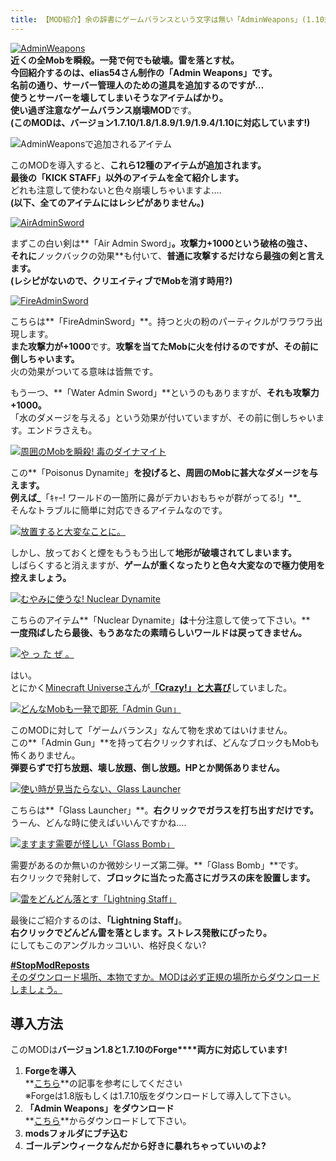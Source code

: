 ```yaml
---
title: 【MOD紹介】余の辞書にゲームバランスという文字は無い「AdminWeapons」(1.10対応)
---
```


[![AdminWeapons](https://cdn-ak.f.st-hatena.com/images/fotolife/s/sasigume/20210208/20210208132814.png)](#2/d/2d02d9ff.png "AdminWeapons")  
**近くの全Mobを瞬殺。一発で何でも破壊。****雷を落とす杖。**   
今回紹介するのは、elias54さん制作の**「Admin Weapons」**です。  
名前の通り、**サーバー管理人のための道具を追加**するのですが…  
**使うとサーバーを壊してしまいそうなアイテムばかり。**  
使い過ぎ注意な**ゲームバランス崩壊MOD**です。  
**(このMODは、バージョン1.7.10/1.8/1.8.9/1.9/1.9.4/1.10に対応しています!)**

![AdminWeaponsで追加されるアイテム](https://cdn-ak.f.st-hatena.com/images/fotolife/s/sasigume/20210208/20210208152044.jpg)

このMODを導入すると、**これら12種のアイテムが追加されます。**  
**最後の「KICK STAFF」以外のアイテムを全て紹介します。**  
どれも注意して使わないと色々崩壊しちゃいますよ….  
**(以下、全てのアイテムにはレシピがありません。)**

[![AirAdminSword](https://cdn-ak.f.st-hatena.com/images/fotolife/s/sasigume/20210208/20210208175214.png)](#f/0/f0760b77.png "AirAdminSword")

まずこの白い剣は**「Air Admin Sword」**。**攻撃力+1000という破格の強さ**、  
それに**ノックバックの効果**も付いて、**普通に攻撃するだけなら最強の剣と言えます。**  
**(レシピがないので、クリエイティブでMobを消す時用?)**

[![FireAdminSword](https://cdn-ak.f.st-hatena.com/images/fotolife/s/sasigume/20210208/20210208135701.png)](#4/c/4c63a183.png "FireAdminSword")

こちらは**「FireAdminSword」**。持つと火の粉のパーティクルがワラワラ出現します。  
**また攻撃力が+1000**です。**攻撃を当てたMobに火を付けるのですが、その前に倒しちゃいます。**  
火の効果がついてる意味は皆無です。

もう一つ、**「Water Admin Sword」**というのもありますが、**それも攻撃力+1000。**  
「水のダメージを与える」という効果が付いていますが、その前に倒しちゃいます。エンドラさえも。

[![周囲のMobを瞬殺! 毒のダイナマイト](https://cdn-ak.f.st-hatena.com/images/fotolife/s/sasigume/20210208/20210208160413.png)](#c/4/c46fb447.png "周囲のMobを瞬殺! 毒のダイナマイト")

この**「Poisonus Dynamite」**を投げると、**周囲のMobに甚大なダメージを与えます。**  
例えば_**「ｷｬｰ! ワールドの一箇所に鼻がデカいおもちゃが群がってる!」**_  
そんなトラブルに簡単に対応できるアイテムなのです。

[![放置すると大変なことに。](https://cdn-ak.f.st-hatena.com/images/fotolife/s/sasigume/20210208/20210208132523.png)](#2/9/29b4f965.png "放置すると大変なことに。")

しかし、放っておくと煙をもうもう出して**地形が破壊されてしまいます。**  
しばらくすると消えますが、**ゲームが重くなったりと色々大変なので極力使用を控えましょう。**

[![むやみに使うな! Nuclear Dynamite](https://cdn-ak.f.st-hatena.com/images/fotolife/s/sasigume/20210208/20210208150237.png)](#8/7/87dd40c0.png "むやみに使うな! Nuclear Dynamite")

こちらのアイテム**「Nuclear Dynamite」**は**十分注意して使って下さい。**  
**一度飛ばしたら最後、**もうあなたの素晴らしいワールドは戻ってきません。****

[![や っ た ぜ 。](https://cdn-ak.f.st-hatena.com/images/fotolife/s/sasigume/20210208/20210208144054.png)](#7/4/745c2f22.png "や っ た ぜ 。")

はい。  
とにかく[Minecraft Universeさん](http://www.youtube.com/user/MinecraftUniverse)が[**「Crazy!」と大喜び**](http://youtu.be/Fyk9newzha4?t=3m58s "This is Craaaayzyyy!")していました。

[![どんなMobも一発で即死「Admin Gun」](https://cdn-ak.f.st-hatena.com/images/fotolife/s/sasigume/20210208/20210208130044.png)](#1/0/10847f96.png "どんなMobも一発で即死「Admin Gun」")

このMODに対して「ゲームバランス」なんて物を求めてはいけません。  
この**「Admin Gun」**を持って右クリックすれば、どんなブロックもMobも怖くありません。  
**弾要らずで打ち放題、壊し放題、倒し放題。HPとか関係ありません。**

[![使い時が見当たらない、Glass Launcher](https://cdn-ak.f.st-hatena.com/images/fotolife/s/sasigume/20210208/20210208132259.png)](#2/7/270ae352.png "使い時が見当たらない、Glass Launcher")

こちらは**「Glass Launcher」**。**右クリックでガラスを打ち出すだけです。**  
うーん、どんな時に使えばいいんですかね….

[![ますます需要が怪しい「Glass Bomb」](https://cdn-ak.f.st-hatena.com/images/fotolife/s/sasigume/20210208/20210208160504.png)](#c/5/c53e6631.png "ますます需要が怪しい「Glass Bomb」")

需要があるのか無いのか微妙シリーズ第二弾。**「Glass Bomb」**です。  
右クリックで発射して、**ブロックに当たった高さにガラスの床を設置します。**

[![雷をどんどん落とす「Lightning Staff」](https://cdn-ak.f.st-hatena.com/images/fotolife/s/sasigume/20210208/20210208154019.png)](#a/d/ad729f3e.png "雷をどんどん落とす「Lightning Staff」")

最後にご紹介するのは、**「Lightning Staff」**。  
**右クリックでどんどん雷を落とします。ストレス発散にぴったり。**  
にしてもこのアングルカッコいい、格好良くない?

[**#StopModReposts**  
そのダウンロード場所、本物ですか。MODは必ず正規の場所からダウンロードしましょう。](https://www.napoan.com/stop-mod-reposts/)

## 導入方法

このMODは**バージョン1.8と1.7.10のForge****両方に対応しています!**

1.  **Forgeを導入**  
    **[こちら](/new-way-to-install-mod/#forge-inst)**の記事を参考にしてください  
    ※Forgeは1.8版もしくは1.7.10版をダウンロードして導入して下さい。
2.  **「Admin Weapons」をダウンロード**  
    **[こちら](http://www.minecraftforum.net/forums/mapping-and-modding/minecraft-mods/2232900-admin-weapons-weapons-for-server-operator "「Item Transform Helper」のダウンロード")**からダウンロードして下さい。
3.  **modsフォルダにブチ込む** 
4.  **ゴールデンウィークなんだから好きに暴れちゃっていいのよ?**
